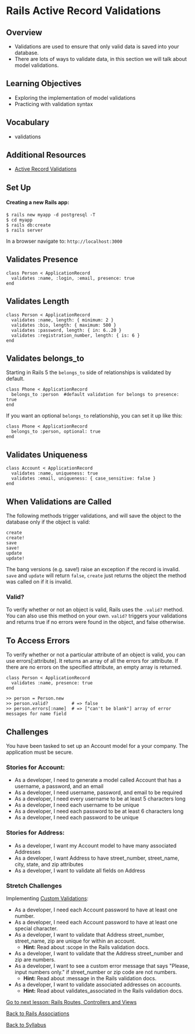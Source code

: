 # Rails Active Record Validations

## Overview
- Validations are used to ensure that only valid data is saved into your database.
- There are lots of ways to validate data, in this section we will talk about model validations.

## Learning Objectives
- Exploring the implementation of model validations
- Practicing with validation syntax

## Vocabulary
- validations

## Additional Resources
- <a href="https://guides.rubyonrails.org/active_record_validations.html#acceptance" target="blank">Active Record Validations</a>
## Set Up

#### Creating a new Rails app:
```
$ rails new myapp -d postgresql -T
$ cd myapp
$ rails db:create
$ rails server
```

In a browser navigate to:
`http://localhost:3000`

## Validates Presence
```
class Person < ApplicationRecord
  validates :name, :login, :email, presence: true
end
```

## Validates Length
```
class Person < ApplicationRecord
  validates :name, length: { minimum: 2 }
  validates :bio, length: { maximum: 500 }
  validates :password, length: { in: 6..20 }
  validates :registration_number, length: { is: 6 }
end
```

## Validates belongs_to
Starting in Rails 5 the `belongs_to` side of relationships is validated by default.
```
class Phone < ApplicationRecord
  belongs_to :person  #default validation for belongs to presence: true
end
```

If you want an optional `belongs_to` relationship, you can set it up like this:
```
class Phone < ApplicationRecord
  belongs_to :person, optional: true
end
```


## Validates Uniqueness

```
class Account < ApplicationRecord
  validates :name, uniqueness: true
  validates :email, uniqueness: { case_sensitive: false }
end
```

## When Validations are Called

The following methods trigger validations, and will save the object to the database only if the object is valid:
```
create
create!
save
save!
update
update!
```

The bang versions (e.g. save!) raise an exception if the record is invalid. `save` and `update` will return `false`, `create` just returns the object the method was called on if it is invalid.

### Valid?
To verify whether or not an object is valid, Rails uses the `.valid?` method. You can also use this method on your own. `valid?` triggers your validations and returns true if no errors were found in the object, and false otherwise.

## To Access Errors

To verify whether or not a particular attribute of an object is valid, you can use errors[:attribute]. It returns an array of all the errors for :attribute. If there are no errors on the specified attribute, an empty array is returned.
```
class Person < ApplicationRecord
  validates :name, presence: true
end

>> person = Person.new
>> person.valid?         # => false
>> person.errors[:name]  # => ["can't be blank"] array of error messages for name field
```


## Challenges

You have been tasked to set up an Account model for a your company. The application must be secure.

### Stories for Account:
- As a developer, I need to generate a model called Account that has a username, a password, and an email
- As a developer, I need username, password, and email to be required
- As a developer, I need every username to be at least 5 characters long
- As a developer, I need each username to be unique
- As a developer, I need each password to be at least 6 characters long
- As a developer, I need each password to be unique

### Stories for Address:
- As a developer, I want my Account model to have many associated Addresses
- As a developer, I want Address to have street_number, street_name, city, state, and zip attributes
- As a developer, I want to validate all fields on Address


### Stretch Challenges
Implementing [Custom Validations](https://guides.rubyonrails.org/active_record_validations.html#performing-custom-validations):

- As a developer, I need each Account password to have at least one number.
- As a developer, I need each Account password to have at least one special character.
- As a developer, I want to validate that Address street_number, street_name, zip are unique for within an account.
	- **Hint:** Read about :scope in the Rails validation docs.
- As a developer, I want to validate that the Address street_number and zip are numbers.
- As a developer, I want to see a custom error message that says "Please, input numbers only." if street_number or zip code are not numbers. 
  - **Hint:** Read about :message in the Rails validation docs. 
- As a developer, I want to validate associated addresses on accounts.
	- **Hint:** Read about validates_associated in the Rails validation docs.

[Go to next lesson: Rails Routes, Controllers and Views](../rails_fullstack/routes_controllers_views.md)

[Back to Rails Associations](./associations.md)

[Back to Syllabus](../README.md)
